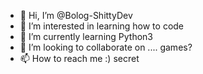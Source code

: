 - 👋 Hi, I’m @Bolog-ShittyDev
- 👀 I’m interested in learning how to code
- 🌱 I’m currently learning Python3
- 💞️ I’m looking to collaborate on .... games?
- 📫 How to reach me :) secret

<!---
Bolog-ShittyDev/Bolog-ShittyDev is a ✨ special ✨ repository because its `README.md` (this file) appears on your GitHub profile.
You can click the Preview link to take a look at your changes.
--->
